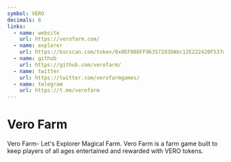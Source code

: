 ```yaml
---
symbol: VERO
decimals: 6
links:
  - name: website
    url: https://verofarm.com/
  - name: explorer
    url: https://bscscan.com/token/0x0EF008FF963572d3DAbc12E222420F537ddaBf94
  - name: github
    url: https://github.com/verofarm/
  - name: twitter
    url: https://twitter.com/verofarmgames/
  - name: telegram
    url: https://t.me/verofarm
---
```


# Vero Farm

Vero Farm- Let's Explorer Magical Farm. Vero Farm is a farm game built to keep players of all ages entertained and rewarded with VERO tokens.

